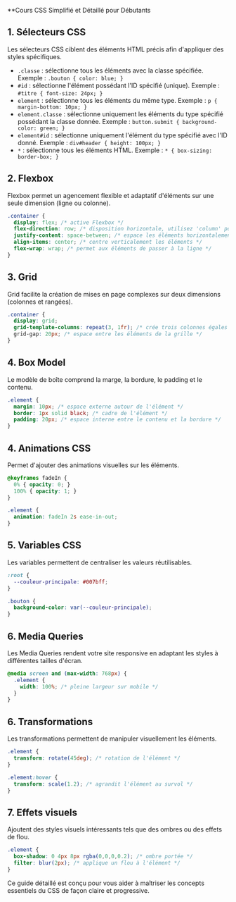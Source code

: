**Cours CSS Simplifié et Détaillé pour Débutants

## 1. Sélecteurs CSS

Les sélecteurs CSS ciblent des éléments HTML précis afin d'appliquer des styles spécifiques.

- `.classe` : sélectionne tous les éléments avec la classe spécifiée. Exemple : `.bouton { color: blue; }`
- `#id` : sélectionne l'élément possédant l'ID spécifié (unique). Exemple : `#titre { font-size: 24px; }`
- `element` : sélectionne tous les éléments du même type. Exemple : `p { margin-bottom: 10px; }`
- `element.classe` : sélectionne uniquement les éléments du type spécifié possédant la classe donnée. Exemple : `button.submit { background-color: green; }`
- `element#id` : sélectionne uniquement l'élément du type spécifié avec l'ID donné. Exemple : `div#header { height: 100px; }`
- `*` : sélectionne tous les éléments HTML. Exemple : `* { box-sizing: border-box; }`

## 2. Flexbox

Flexbox permet un agencement flexible et adaptatif d'éléments sur une seule dimension (ligne ou colonne).

```css
.container {
  display: flex; /* active Flexbox */
  flex-direction: row; /* disposition horizontale, utilisez 'column' pour verticale */
  justify-content: space-between; /* espace les éléments horizontalement */
  align-items: center; /* centre verticalement les éléments */
  flex-wrap: wrap; /* permet aux éléments de passer à la ligne */
}
```

## 3. Grid

Grid facilite la création de mises en page complexes sur deux dimensions (colonnes et rangées).

```css
.container {
  display: grid;
  grid-template-columns: repeat(3, 1fr); /* crée trois colonnes égales */
  grid-gap: 20px; /* espace entre les éléments de la grille */
}
```

## 4. Box Model

Le modèle de boîte comprend la marge, la bordure, le padding et le contenu.

```css
.element {
  margin: 10px; /* espace externe autour de l'élément */
  border: 1px solid black; /* cadre de l'élément */
  padding: 20px; /* espace interne entre le contenu et la bordure */
}
```

## 4. Animations CSS

Permet d'ajouter des animations visuelles sur les éléments.

```css
@keyframes fadeIn {
  0% { opacity: 0; }
  100% { opacity: 1; }
}

.element {
  animation: fadeIn 2s ease-in-out;
}
```

## 5. Variables CSS

Les variables permettent de centraliser les valeurs réutilisables.

```css
:root {
  --couleur-principale: #007bff;
}

.bouton {
  background-color: var(--couleur-principale);
}
```

## 6. Media Queries

Les Media Queries rendent votre site responsive en adaptant les styles à différentes tailles d'écran.

```css
@media screen and (max-width: 768px) {
  .element {
    width: 100%; /* pleine largeur sur mobile */
  }
}
```

## 6. Transformations

Les transformations permettent de manipuler visuellement les éléments.

```css
.element {
  transform: rotate(45deg); /* rotation de l'élément */
}

.element:hover {
  transform: scale(1.2); /* agrandit l'élément au survol */
}
```

## 7. Effets visuels

Ajoutent des styles visuels intéressants tels que des ombres ou des effets de flou.

```css
.element {
  box-shadow: 0 4px 8px rgba(0,0,0,0.2); /* ombre portée */
  filter: blur(2px); /* applique un flou à l'élément */
}
```

Ce guide détaillé est conçu pour vous aider à maîtriser les concepts essentiels du CSS de façon claire et progressive.

